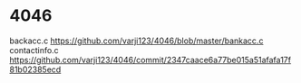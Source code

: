 # 4046
backacc.c  https://github.com/varji123/4046/blob/master/bankacc.c
contactinfo.c  https://github.com/varji123/4046/commit/2347caace6a77be015a51afafa17f81b02385ecd
